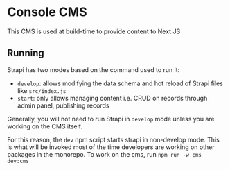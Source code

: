 # Console CMS

This CMS is used at build-time to provide content to Next.JS

## Running

Strapi has two modes based on the command used to run it:

- `develop`: allows modifying the data schema and hot reload of Strapi files like `src/index.js`
- `start`: only allows managing content i.e. CRUD on records through admin panel, publishing records

Generally, you will not need to run Strapi in `develop` mode unless you are working on the CMS itself.

For this reason, the `dev` npm script starts strapi in non-develop mode. This is what will be invoked most of the time developers are working on other packages in the monorepo. To work on the cms, run `npm run -w cms dev:cms`
